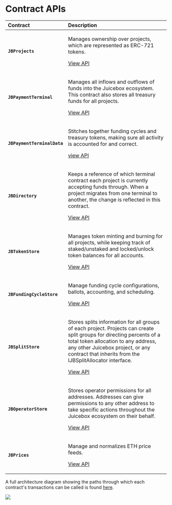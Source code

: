 # Contract APIs



<table>
  <thead>
    <tr>
      <th style="text-align:left">Contract</th>
      <th style="text-align:left">Description</th>
    </tr>
  </thead>
  <tbody>
    <tr>
      <td style="text-align:left"><b><code>JBProjects</code></b>
      </td>
      <td style="text-align:left">
        <p>Manages ownership over projects, which are represented as ERC-721 tokens.</p>
        <p></p>
        <p><a href="jbprojects/">View API</a>
        </p>
      </td>
    </tr>
    <tr>
      <td style="text-align:left"><b><code>JBPaymentTerminal</code></b>
      </td>
      <td style="text-align:left">
        <p>Manages all inflows and outflows of funds into the Juicebox ecosystem.
          This contract also stores all treasury funds for all projects.</p>
        <p></p>
        <p><a href="jbpaymentterminal/">View API</a>
        </p>
      </td>
    </tr>
    <tr>
      <td style="text-align:left"><b><code>JBPaymentTerminalData</code></b>
      </td>
      <td style="text-align:left">
        <p>Stitches together funding cycles and treasury tokens, making sure all
          activity is accounted for and correct.</p>
        <p></p>
        <p><a href="jbpaymentterminaldata/">view API</a>
        </p>
      </td>
    </tr>
    <tr>
      <td style="text-align:left"><b><code>JBDirectory</code></b>
      </td>
      <td style="text-align:left">
        <p>Keeps a reference of which terminal contract each project is currently
          accepting funds through. When a project migrates from one terminal to another,
          the change is reflected in this contract.</p>
        <p></p>
        <p><a href="jbdirectory/">View API</a>
        </p>
      </td>
    </tr>
    <tr>
      <td style="text-align:left"><b><code>JBTokenStore</code></b>
      </td>
      <td style="text-align:left">
        <p>Manages token minting and burning for all projects, while keeping track
          of staked/unstaked and locked/unlock token balances for all accounts.</p>
        <p></p>
        <p><a href="jbtokenstore/">View API</a>
        </p>
      </td>
    </tr>
    <tr>
      <td style="text-align:left"><b><code>JBFundingCycleStore</code></b>
      </td>
      <td style="text-align:left">
        <p>Manage funding cycle configurations, ballots, accounting, and scheduling.</p>
        <p></p>
        <p><a href="jbfundingcyclestore/">View API</a>
        </p>
      </td>
    </tr>
    <tr>
      <td style="text-align:left"><b><code>JBSplitStore</code></b>
      </td>
      <td style="text-align:left">
        <p>Stores splits information for all groups of each project. Projects can
          create split groups for directing percents of a total token allocation
          to any address, any other Juicebox project, or any contract that inherits
          from the IJBSplitAllocator interface.</p>
        <p></p>
        <p><a href="jbsplitstore/">View API</a>
        </p>
      </td>
    </tr>
    <tr>
      <td style="text-align:left"><b><code>JBOperatorStore</code></b>
      </td>
      <td style="text-align:left">
        <p>Stores operator permissions for all addresses. Addresses can give permissions
          to any other address to take specific actions throughout the Juicebox ecosystem
          on their behalf.</p>
        <p></p>
        <p><a href="jboperatorstore/">View API</a>
        </p>
      </td>
    </tr>
    <tr>
      <td style="text-align:left"><b><code>JBPrices</code></b>
      </td>
      <td style="text-align:left">
        <p>Manage and normalizes ETH price feeds.</p>
        <p></p>
        <p><a href="jbprices/">View API</a>
        </p>
      </td>
    </tr>
  </tbody>
</table>

A full architecture diagram showing the paths through which each contract's transactions can be called is found [here](https://www.figma.com/file/YIf64bRfSXjCDSPb49uAwv/Juicebox-Technical-Docs-Copy?node-id=262%3A8).

![](../../.gitbook/assets/architecture%20%282%29.png)

